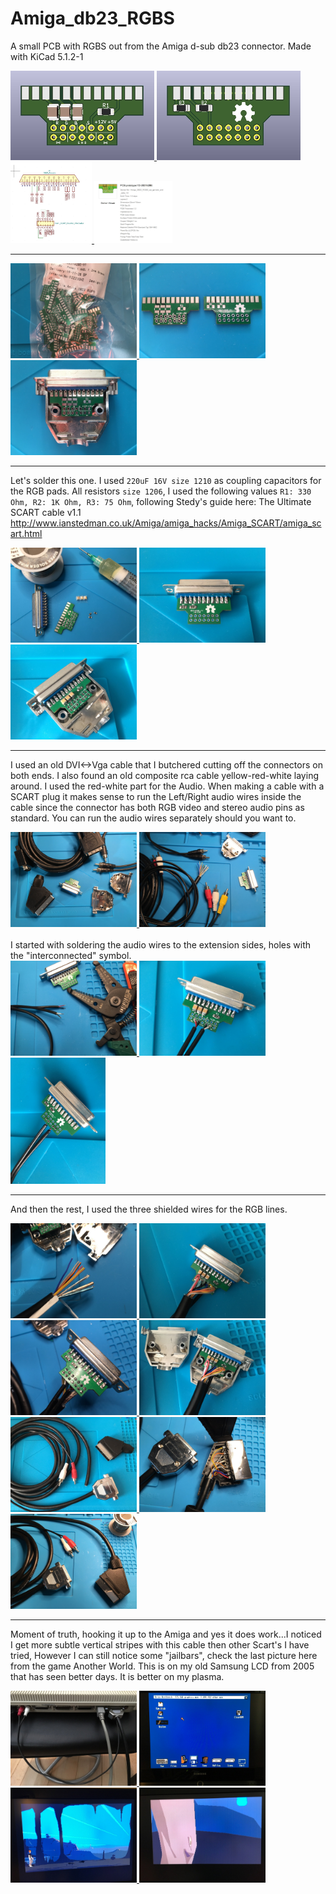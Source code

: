 # Amiga_db23_RGBS
A small PCB with RGBS out from the Amiga d-sub db23 connector. Made with KiCad 5.1.2-1

<a href="images/Amiga_db23_RGBS_pic1.jpg">
<img src="images/Amiga_db23_RGBS_pic1.jpg" width="230" height="143">
</a>
<a href="images/Amiga_db23_RGBS_pic2.jpg">
<img src="images/Amiga_db23_RGBS_pic2.jpg" width="230" height="143">
</a>
<a href="images/Amiga_db23_RGBS_pic3.jpg">
<img src="images/Amiga_db23_RGBS_pic3.jpg" width="130" height="130">
</a>
<a href="images/Amiga_db23_RGBS_pic4.jpg">
<img src="images/Amiga_db23_RGBS_pic4.jpg" width="125" height="100">
</a>

***

<a href="images/Amiga_db23_RGBS_pic5.jpg">
<img src="images/Amiga_db23_RGBS_pic5.jpg" width="202" height="152">
</a>
<a href="images/Amiga_db23_RGBS_pic6.jpg">
<img src="images/Amiga_db23_RGBS_pic6.jpg" width="202" height="152">
</a>
<a href="images/Amiga_db23_RGBS_pic7.jpg">
<img src="images/Amiga_db23_RGBS_pic7.jpg" width="202" height="152">
</a>

***

Let's solder this one. I used `220uF 16V size 1210` as coupling capacitors for the RGB pads. All resistors `size 1206`, I used the following values `R1: 330 Ohm, R2: 1K Ohm, R3: 75 Ohm`, following Stedy's guide here: The Ultimate SCART cable v1.1 http://www.ianstedman.co.uk/Amiga/amiga_hacks/Amiga_SCART/amiga_scart.html

<a href="images/Amiga_db23_RGBS_pic9.jpg">
<img src="images/Amiga_db23_RGBS_pic9.jpg" width="202" height="152">
</a>
<a href="images/Amiga_db23_RGBS_pic10.jpg">
<img src="images/Amiga_db23_RGBS_pic10.jpg" width="202" height="152">
</a>
<a href="images/Amiga_db23_RGBS_pic11.jpg">
<img src="images/Amiga_db23_RGBS_pic11.jpg" width="202" height="152">
</a>

***
I used an old DVI<->Vga cable that I butchered cutting off the connectors on both ends. I also found an old composite rca cable yellow-red-white laying around. I used the red-white part for the Audio. When making a cable with a SCART plug it makes sense to run the Left/Right audio wires inside the cable since the connector has both RGB video and stereo audio pins as standard. You can run the audio wires separately should you want to.

<a href="images/Amiga_db23_RGBS_pic12.jpg">
<img src="images/Amiga_db23_RGBS_pic12.jpg" width="202" height="152">
</a>
<a href="images/Amiga_db23_RGBS_pic13.jpg">
<img src="images/Amiga_db23_RGBS_pic13.jpg" width="202" height="152">
</a>
<br /><br />
I started with soldering the audio wires to the extension sides, holes with the "interconnected" symbol.
<br />
<a href="images/Amiga_db23_RGBS_pic14.jpg">
<img src="images/Amiga_db23_RGBS_pic14.jpg" width="202" height="152">
</a>
<a href="images/Amiga_db23_RGBS_pic15.jpg">
<img src="images/Amiga_db23_RGBS_pic15.jpg" width="202" height="152">
</a>
<a href="images/Amiga_db23_RGBS_pic16.jpg">
<img src="images/Amiga_db23_RGBS_pic16.jpg" width="152" height="202">
</a>

***

And then the rest, I used the three shielded wires for the RGB lines.

<a href="images/Amiga_db23_RGBS_pic17.jpg">
<img src="images/Amiga_db23_RGBS_pic17.jpg" width="202" height="152">
</a>
<a href="images/Amiga_db23_RGBS_pic18.jpg">
<img src="images/Amiga_db23_RGBS_pic18.jpg" width="202" height="152">
</a>
<a href="images/Amiga_db23_RGBS_pic19.jpg">
<img src="images/Amiga_db23_RGBS_pic19.jpg" width="202" height="152">
</a>
<a href="images/Amiga_db23_RGBS_pic20.jpg">
<img src="images/Amiga_db23_RGBS_pic20.jpg" width="202" height="152">
</a>
<a href="images/Amiga_db23_RGBS_pic21.jpg">
<img src="images/Amiga_db23_RGBS_pic21.jpg" width="202" height="152">
</a>
<a href="images/Amiga_db23_RGBS_pic22.jpg">
<img src="images/Amiga_db23_RGBS_pic22.jpg" width="202" height="152">
</a>
<a href="images/Amiga_db23_RGBS_pic23.jpg">
<img src="images/Amiga_db23_RGBS_pic23.jpg" width="202" height="152">
</a>

***

Moment of truth, hooking it up to the Amiga and yes it does work...I noticed I get more subtle vertical stripes with this cable then other Scart's I have tried, However I can still notice some "jailbars", check the last picture here from the game Another World. This is on my old Samsung LCD from 2005 that has seen better days. It is better on my plasma.

<a href="images/Amiga_db23_RGBS_pic24.jpg">
<img src="images/Amiga_db23_RGBS_pic24.jpg" width="202" height="152">
</a>
<a href="images/Amiga_db23_RGBS_pic25.jpg">
<img src="images/Amiga_db23_RGBS_pic25.jpg" width="202" height="152">
</a>
<a href="images/Amiga_db23_RGBS_pic26.jpg">
<img src="images/Amiga_db23_RGBS_pic26.jpg" width="202" height="152">
</a>
<a href="images/Amiga_db23_RGBS_pic27.jpg">
<img src="images/Amiga_db23_RGBS_pic27.jpg" width="202" height="152">
</a>

